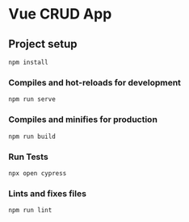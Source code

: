 # Vue CRUD App
## Project setup
```
npm install
```

### Compiles and hot-reloads for development
```
npm run serve
```

### Compiles and minifies for production
```
npm run build
```

### Run Tests
```
npx open cypress
```

### Lints and fixes files
```
npm run lint
```
